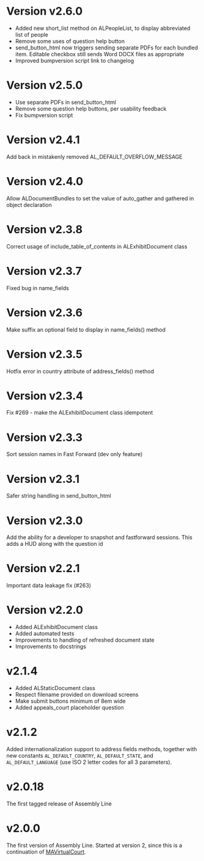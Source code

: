 # Version v2.6.0

* Added new short_list method on ALPeopleList, to display abbreviated list of people
* Remove some uses of question help button
* send_button_html now triggers sending separate PDFs for each bundled item. Editable checkbox still sends Word DOCX files as appropriate
* Improved bumpversion script link to changelog

# Version v2.5.0

* Use separate PDFs in send_button_html
* Remove some question help buttons, per usability feedback
* Fix bumpversion script

# Version v2.4.1

Add back in mistakenly removed AL_DEFAULT_OVERFLOW_MESSAGE

# Version v2.4.0

Allow ALDocumentBundles to set the value of auto_gather and gathered in object declaration

# Version v2.3.8

Correct usage of include_table_of_contents in ALExhibitDocument class

# Version v2.3.7

Fixed bug in name_fields

# Version v2.3.6

Make suffix an optional field to display in name_fields() method

# Version v2.3.5

Hotfix error in country attribute of address_fields() method

# Version v2.3.4

Fix #269 - make the ALExhibitDocument class idempotent

# Version v2.3.3

Sort session names in Fast Forward (dev only feature)

# Version v2.3.1

Safer string handling in send_button_html

# Version v2.3.0

Add the ability for a developer to snapshot and fastforward sessions. This adds a HUD along with the question id

# Version v2.2.1

Important data leakage fix (#263)

# Version v2.2.0

* Added ALExhibitDocument class
* Added automated tests
* Improvements to handling of refreshed document state
* Improvements to docstrings

# v2.1.4
* Added ALStaticDocument class
* Respect filename provided on download screens
* Make submit buttons minimum of 8em wide
* Added appeals_court placeholder question

# v2.1.2
Added internationalization support to address fields methods, together with new constants `AL_DEFAULT_COUNTRY`, `AL_DEFAULT_STATE`, and `AL_DEFAULT_LANGUAGE` (use ISO 2 letter codes for all 3 parameters).

# v2.0.18

The first tagged release of Assembly Line

# v2.0.0

The first version of Assembly Line. Started at version 2, since this is a continuation of [MAVirtualCourt](https://github.com/SuffolkLITLab/MAVirtualCourt).
